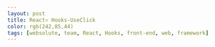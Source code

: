 ```yaml
---
layout: post
title: React⚛ Hooks-UseClick
color: rgb(242,85,44)
tags: [websolute, team, React, Hooks, front-end, web, framework]
---
```

